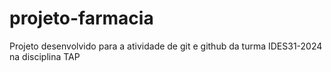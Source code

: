 # projeto-farmacia
Projeto desenvolvido para a atividade de git e github da turma IDES31-2024 na disciplina TAP
